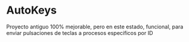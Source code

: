 # AutoKeys
Proyecto antiguo 100% mejorable, pero en este estado, funcional, para enviar pulsaciones de teclas a procesos especificos por ID
